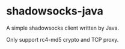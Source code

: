 # shadowsocks-java
A simple shadowsocks client written by Java.

Only support rc4-md5 crypto and TCP proxy.
